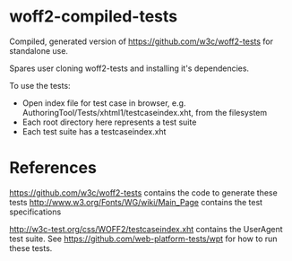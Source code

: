# woff2-compiled-tests
Compiled, generated version of https://github.com/w3c/woff2-tests for standalone use.

Spares user cloning woff2-tests and installing it's dependencies.

To use the tests:

 * Open index file for test case in browser, e.g. AuthoringTool/Tests/xhtml1/testcaseindex.xht, from the filesystem
 * Each root directory here represents a test suite
 * Each test suite has a testcaseindex.xht

# References
https://github.com/w3c/woff2-tests contains the code to generate these tests
http://www.w3.org/Fonts/WG/wiki/Main_Page contains the test specifications

http://w3c-test.org/css/WOFF2/testcaseindex.xht contains the UserAgent test
suite. See https://github.com/web-platform-tests/wpt for how to run these tests.

